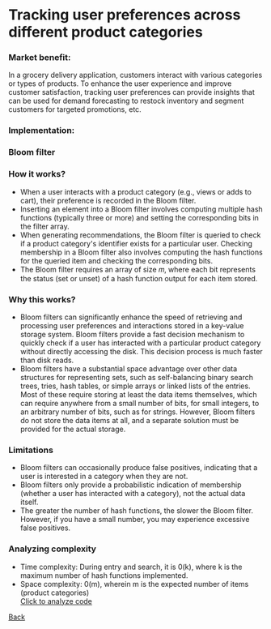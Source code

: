 # Tracking user preferences across different product categories
### Market benefit: ###
In a grocery delivery application, customers interact with various categories or types of products. To enhance the user experience and improve customer satisfaction, tracking user preferences can provide insights that can be used for demand forecasting to restock inventory and segment customers for targeted promotions, etc. <br>
### Implementation: <br>
### Bloom filter <br>
  ### How it works? 
  - When a user interacts with a product category (e.g., views or adds to cart), their preference is recorded in the Bloom filter.
  - Inserting an element into a Bloom filter involves computing multiple hash functions (typically three or more) and setting the corresponding bits in the filter array.
  - When generating recommendations, the Bloom filter is queried to check if a product category's identifier exists for a particular user. Checking membership in a Bloom filter also involves computing the hash functions for the queried item and checking the corresponding bits.
  - The Bloom filter requires an array of size 𝑚, where each bit represents the status (set or unset) of a hash function output for each item stored.<br>

  ### Why this works?
  - Bloom filters can significantly enhance the speed of retrieving and processing user preferences and interactions stored in a key-value storage system. Bloom filters provide a fast decision mechanism to quickly check if a user has interacted with a particular product category without directly accessing the disk. This decision process is much faster than disk reads.
  - Bloom filters have a substantial space advantage over other data structures for representing sets, such as self-balancing binary search trees, tries, hash tables, or simple arrays or linked lists of the entries. Most of these require storing at least the data items themselves, which can require anywhere from a small number of bits, for small integers, to an arbitrary number of bits, such as for strings. However, Bloom filters do not store the data items at all, and a separate solution must be provided for the actual storage. <br>
  ### Limitations
  - Bloom filters can occasionally produce false positives, indicating that a user is interested in a category when they are not.
  - Bloom filters only provide a probabilistic indication of membership (whether a user has interacted with a category), not the actual data itself.
  - The greater the number of hash functions, the slower the Bloom filter. However, if you have a small number, you may experience excessive false positives. <br>
  ### Analyzing complexity <br>
  - Time complexity: During entry and search, it is 0(k), where k is the maximum number of hash functions implemented.
  - Space complexity: 0(m), wherein m is the expected number of items (product categories) <br>
  [Click to analyze code](./analyze.py)
  



[Back](README.md#applying-dsa-to-achieve-key-functionalities)

